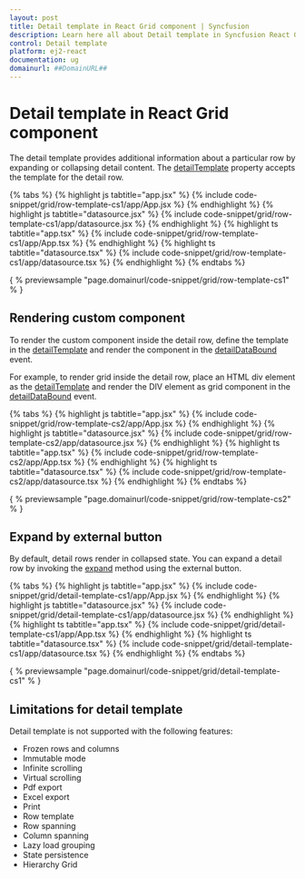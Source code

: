 ```yaml
---
layout: post
title: Detail template in React Grid component | Syncfusion
description: Learn here all about Detail template in Syncfusion React Grid component of Syncfusion Essential JS 2 and more.
control: Detail template 
platform: ej2-react
documentation: ug
domainurl: ##DomainURL##
---
```


# Detail template in React Grid component

The detail template provides additional information about a particular row by expanding or collapsing detail content. The [detailTemplate](https://ej2.syncfusion.com/angular/documentation/api/grid/#detailtemplate) property accepts the template for the detail row.

{% tabs %}
{% highlight js tabtitle="app.jsx" %}
{% include code-snippet/grid/row-template-cs1/app/App.jsx %}
{% endhighlight %}
{% highlight js tabtitle="datasource.jsx" %}
{% include code-snippet/grid/row-template-cs1/app/datasource.jsx %}
{% endhighlight %}
{% highlight ts tabtitle="app.tsx" %}
{% include code-snippet/grid/row-template-cs1/app/App.tsx %}
{% endhighlight %}
{% highlight ts tabtitle="datasource.tsx" %}
{% include code-snippet/grid/row-template-cs1/app/datasource.tsx %}
{% endhighlight %}
{% endtabs %}

{ % previewsample "page.domainurl/code-snippet/grid/row-template-cs1" % }

## Rendering custom component

To render the custom component inside the detail row, define the template in the [detailTemplate](https://ej2.syncfusion.com/angular/documentation/api/grid/#detailtemplate) and render the
component in the [detailDataBound](https://ej2.syncfusion.com/angular/documentation/api/grid/#detaildatabound-emittypedetaildataboundeventargs) event.

For example, to render grid inside the detail row, place an HTML div element as the [detailTemplate](https://ej2.syncfusion.com/angular/documentation/api/grid/#detailtemplate) and render the DIV element as grid component in the [detailDataBound](https://ej2.syncfusion.com/angular/documentation/api/grid/#detaildatabound-emittypedetaildataboundeventargs) event.

{% tabs %}
{% highlight js tabtitle="app.jsx" %}
{% include code-snippet/grid/row-template-cs2/app/App.jsx %}
{% endhighlight %}
{% highlight js tabtitle="datasource.jsx" %}
{% include code-snippet/grid/row-template-cs2/app/datasource.jsx %}
{% endhighlight %}
{% highlight ts tabtitle="app.tsx" %}
{% include code-snippet/grid/row-template-cs2/app/App.tsx %}
{% endhighlight %}
{% highlight ts tabtitle="datasource.tsx" %}
{% include code-snippet/grid/row-template-cs2/app/datasource.tsx %}
{% endhighlight %}
{% endtabs %}

{ % previewsample "page.domainurl/code-snippet/grid/row-template-cs2" % }

## Expand by external button

By default, detail rows render in collapsed state. You can expand a detail row by invoking the [expand](https://ej2.syncfusion.com/angular/documentation/api/grid/detailRow/#expand) method using the external button.

{% tabs %}
{% highlight js tabtitle="app.jsx" %}
{% include code-snippet/grid/detail-template-cs1/app/App.jsx %}
{% endhighlight %}
{% highlight js tabtitle="datasource.jsx" %}
{% include code-snippet/grid/detail-template-cs1/app/datasource.jsx %}
{% endhighlight %}
{% highlight ts tabtitle="app.tsx" %}
{% include code-snippet/grid/detail-template-cs1/app/App.tsx %}
{% endhighlight %}
{% highlight ts tabtitle="datasource.tsx" %}
{% include code-snippet/grid/detail-template-cs1/app/datasource.tsx %}
{% endhighlight %}
{% endtabs %}

{ % previewsample "page.domainurl/code-snippet/grid/detail-template-cs1" % }

## Limitations for detail template

Detail template is not supported with the following features:

* Frozen rows and columns
* Immutable mode
* Infinite scrolling
* Virtual scrolling
* Pdf export
* Excel export
* Print
* Row template
* Row spanning
* Column spanning
* Lazy load grouping
* State persistence
* Hierarchy Grid